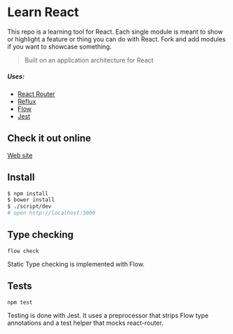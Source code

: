 # Learn React

This repo is a learning tool for React. Each single module is meant to show or highlight a feature or thing you can do with React. Fork and add modules if you want to showcase something. 

> Built on an application architecture for React 

##### Uses:

- [React Router](https://github.com/rackt/react-router)
- [Reflux](https://www.npmjs.org/package/reflux)
- [Flow](http://flowtype.org/)
- [Jest](https://facebook.github.io/jest/)

## Check it out online

[Web site](https://learnreact.robbestad.com/)

## Install

```sh
$ npm install
$ bower install
$ ./script/dev
# open http://localhost:3000
```

## Type checking

```flow check```

Static Type checking is implemented with Flow.

## Tests

```npm test```

Testing is done with Jest. It uses a preprocessor that strips Flow type annotations and a test helper that mocks
react-router.
